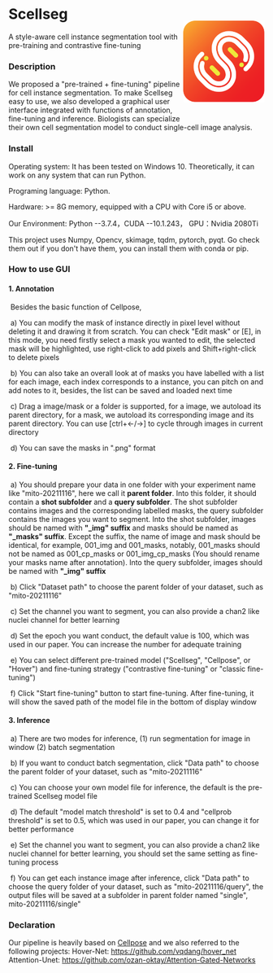 # Scellseg <img src="https://github.com/cellimnet/scellseg-publish/raw/main/logo.svg" width="160" title="scellseg" alt="scellseg" align="right" vspace = "30">

A style-aware cell instance segmentation tool with pre-training and contrastive fine-tuning

### **Description**

We proposed a "pre-trained + fine-tuning" pipeline for cell instance segmentation. To make Scellseg easy to use, we also developed a graphical user interface integrated with functions of annotation, fine-tuning and inference. Biologists can specialize their own cell segmentation model to conduct single-cell image analysis.

### Install

Operating system: It has been tested on Windows 10. Theoretically, it can work on any system that can run Python.

Programing language: Python.

Hardware: >= 8G memory, equipped with a CPU with Core i5 or above.

Our Environment: Python --3.7.4，CUDA --10.1.243， GPU：Nvidia 2080Ti

This project uses Numpy, Opencv, skimage, tqdm, pytorch, pyqt. Go check them out if you don't have them, you can install them with conda or pip.

### How to use GUI

#### **1. Annotation**

​	Besides the  basic function of Cellpose,

​	a) You can modify the mask of instance directly in pixel level without deleting it and drawing it from scratch. You can check "Edit mask" or [E],  in this mode, you need firstly select a mask you wanted to edit, the selected mask will be highlighted, use right-click to add pixels and Shift+right-click to delete pixels

​	b) You can also take an overall look at of masks you have labelled with a list for each image, each index corresponds to a instance, you can pitch on and add notes to it, besides, the list can be saved and loaded next time

​	c) Drag a image/mask or a folder is supported, for a image, we autoload its parent directory, for a mask, we autoload its corresponding image and its parent directory. You can use [ctrl+←/→]  to cycle through images in current directory

​	d) You can save the masks in ".png" format

#### 2. Fine-tuning

​	a) You should prepare your data in one folder with your experiment name like "mito-20211116", here we call it <b>parent folder</b>. Into this folder, it should contain a **shot subfolder** and a **query subfolder**. The shot subfolder contains images and the corresponding labelled masks, the query subfolder contains the images you want to segment. Into the shot subfolder, images should be named with **"\_img" suffix** and masks should be named as **"\_masks" suffix**. Except the suffix, the name of image and mask should be identical, for example, 001_img and 001_masks, notably, 001_masks should not be named as 001_cp_masks or 001_img_cp_masks (You should rename your masks name after annotation). Into the query subfolder, images should be named with **"\_img" suffix**

​	b) Click "Dataset path" to choose the parent folder of your dataset, such as "mito-20211116"

​	c) Set the channel you want to segment, you can also provide a chan2 like nuclei channel for better learning

​	d) Set the epoch you want conduct, the default value is 100, which was used in our paper. You can increase the number for adequate training

​	e) You can select different pre-trained model ("Scellseg", "Cellpose", or "Hover") and fine-tuning strategy ("contrastive fine-tuning" or "classic fine-tuning")

​	f) Click "Start fine-tuning" button to start fine-tuning. After fine-tuning, it will show the saved path of the model file in the bottom of display window

#### 3. Inference

​	a) There are two modes for inference,  (1) run segmentation for image in window (2) batch segmentation

​	b) If you want to conduct batch segmentation, click "Data path" to choose the parent folder of your dataset, such as "mito-20211116" 

​	c) You can choose your own model file for inference, the default is the pre-trained Scellseg model file

​	d) The default "model match threshold" is set to 0.4 and "cellprob threshold" is set to 0.5, which was used in our paper, you can change it for better performance

​	e) Set the channel you want to segment, you can also provide a chan2 like nuclei channel for better learning, you should set the same setting as fine-tuning process

​	f) You can get each instance image after inference, click "Data path" to choose the query folder of your dataset, such as "mito-20211116/query", the output files will be saved at a subfolder in parent folder named "single", mito-20211116/single"

### **Declaration**

Our pipeline is heavily based on [Cellpose](https://github.com/MouseLand/cellpose) and we also referred to the following projects:
Hover-Net: https://github.com/vqdang/hover_net
Attention-Unet: https://github.com/ozan-oktay/Attention-Gated-Networks

